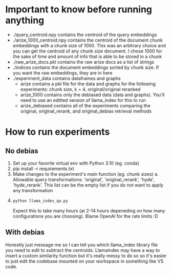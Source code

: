 # Important to know before running anything
- ./query_centroid.npy contains the centroid of the query embeddings
- ./arize_1000_centroid.npy contains the centroid of the document chunk embeddings with a chunk size of 1000. This was an arbitrary choice and you can get the centroid of any chunk size document. I chose 1000 for the sake of time and amount of info that is able to be stored in a chunk
- ./raw_arize_docs.pkl contains the raw arize docs as a list of strings
- ./indices contains the document embeddings sorted by chunk size. If you want the raw embeddings, they are in here
- ./experiment_data contains dataframes and graphs
  - arize contains a pkl file for the data and graphs for the following experiments: chunk size, k = 4, original/original reranked
  - arize_1000 contains only the debiased data (data and graphs). You'll need to use an editted version of llama_index for this to run
  - arize_debiased contains all of the experiments comparing the original, original_rerank, and original_debias retrieval methods

# How to run experiments
## No debias

1. Set up your favorite virtual env with Python 3.10 (eg. conda)
2. pip install -r requirements.txt
3. Make changes to the experiment's main function (eg. chunk sizes)
   a. Allowable query transformations: 'original', 'original_rerank', 'hyde', 'hyde_rerank'. This list can be the empty list if you do not want to apply any transformation
5. ```bash
   python llama_index_qa.py
   ```
   Expect this to take many hours (at 2-14 hours depeneding on how many configurations you are choosing). Blame OpenAI for the rate limits :D
## With debias
Honestly just message me so I can tell you which llama_index library file you need to edit to subtract the centroids. Llamaindex may have a way to insert a custom similarity function but it's really messy to do so so it's easier to just edit the codebase mounted on your workspace in something like VS code.
